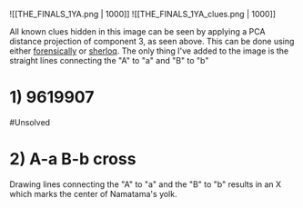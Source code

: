 ![[THE_FINALS_1YA.png | 1000]]
![[THE_FINALS_1YA_clues.png | 1000]]

All known clues hidden in this image can be seen by applying a PCA distance projection of component 3, as seen above. This can be done using either [forensically](https://29a.ch/photo-forensics) or [sherloq](https://github.com/GuidoBartoli/sherloq).
The only thing I've added to the image is the straight lines connecting the "A" to "a" and "B" to "b"
# 1) 9619907
#Unsolved
# 2) A-a B-b cross
Drawing lines connecting the "A" to "a" and the "B" to "b" results in an X which marks the center of Namatama's yolk.
